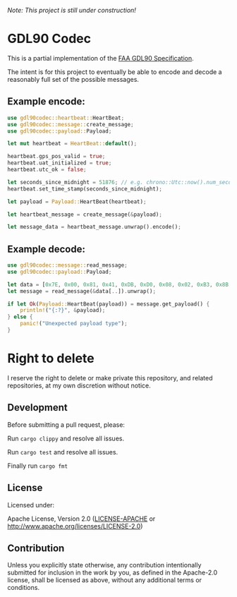
*Note: This project is still under construction!*

# GDL90 Codec

This is a partial implementation of the [FAA GDL90 Specification](https://www.faa.gov/sites/faa.gov/files/air_traffic/technology/adsb/archival/GDL90_Public_ICD_RevA.PDF).

The intent is for this project to eventually be able to encode and decode a reasonably full set of the possible messages.

## Example encode:
```rust
use gdl90codec::heartbeat::HeartBeat;
use gdl90codec::message::create_message;
use gdl90codec::payload::Payload;

let mut heartbeat = HeartBeat::default();

heartbeat.gps_pos_valid = true;
heartbeat.uat_initialized = true;
heartbeat.utc_ok = false;

let seconds_since_midnight = 51876; // e.g. chrono::Utc::now().num_seconds_from_midnight();
heartbeat.set_time_stamp(seconds_since_midnight);

let payload = Payload::HeartBeat(heartbeat);

let heartbeat_message = create_message(&payload);

let message_data = heartbeat_message.unwrap().encode();
```
## Example decode:
```rust
use gdl90codec::message::read_message;
use gdl90codec::payload::Payload;

let data = [0x7E, 0x00, 0x81, 0x41, 0xDB, 0xD0, 0x08, 0x02, 0xB3, 0x8B, 0x7E];
let message = read_message(&data[..]).unwrap();

if let Ok(Payload::HeartBeat(payload)) = message.get_payload() {
    println!("{:?}", &payload);
} else {
    panic!("Unexpected payload type");
}
```

# Right to delete

I reserve the right to delete or make private this repository, and related repositories, at my own discretion without notice.

## Development

Before submitting a pull request, please:

Run ```cargo clippy``` and resolve all issues.

Run ```cargo test``` and resolve all issues.

Finally run ```cargo fmt```

## License

Licensed under:

Apache License, Version 2.0 ([LICENSE-APACHE](LICENSE-APACHE) or http://www.apache.org/licenses/LICENSE-2.0)

## Contribution

Unless you explicitly state otherwise, any contribution intentionally submitted
for inclusion in the work by you, as defined in the Apache-2.0 license, shall be
licensed as above, without any additional terms or conditions.
